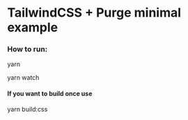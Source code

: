 # TailwindCSS + Purge minimal example

### How to run:
yarn

yarn watch

#### If you want to build once use
yarn build:css
